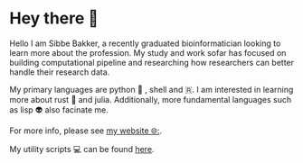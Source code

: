 # Hey there 👋

Hello I am Sibbe Bakker, a recently graduated bioinformatician looking to learn
more about the profession. My study and work sofar has focused on building computational
pipeline and researching how researchers can better handle their research data.

My primary languages are python 🐍 , shell and 🇷. I am interested in learning more about rust
🦀 and julia. Additionally, more fundamental languages such as lisp 👽 also facinate me.

For more info, please see 
[my website 🌐:](https://luke-ebbis.github.io/).

My utility scripts 💻 can be found [here](https://github.com/Luke-ebbis/script). 
